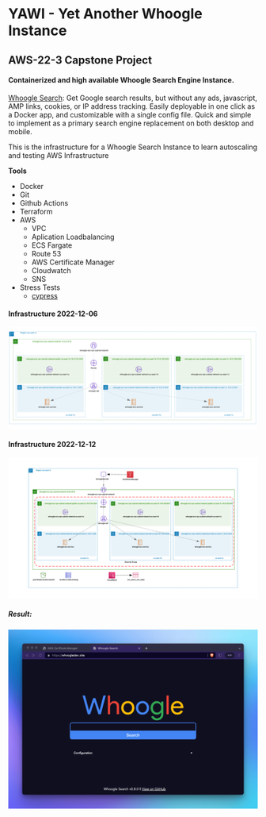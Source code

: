 # YAWI - Yet Another Whoogle Instance

## AWS-22-3 Capstone Project

#### Containerized and high available Whoogle Search Engine Instance.

[Whoogle Search](https://github.com/benbusby/whoogle-search):
Get Google search results, but without any ads, javascript, AMP links, cookies, or IP address tracking. Easily deployable in one click as a Docker app, and customizable with a single config file. Quick and simple to implement as a primary search engine replacement on both desktop and mobile.

This is the infrastructure for a Whoogle Search Instance to learn autoscaling and testing AWS Infrastructure

**Tools**
- Docker
- Git
- Github Actions
- Terraform
- AWS
  - VPC
  - Aplication Loadbalancing
  - ECS Fargate
  - Route 53
  - AWS Certificate Manager
  - Cloudwatch
  - SNS
- Stress Tests
  - [cypress](https://www.cypress.io/)


#### Infrastructure 2022-12-06

![inrastucture](pics/refactor-to-ecs.png)

#### Infrastructure 2022-12-12

![inrastucture](pics/ecs-tls-infra.png)

##### Result:

![whooglebrowser](pics/whoogle-browser.png)
